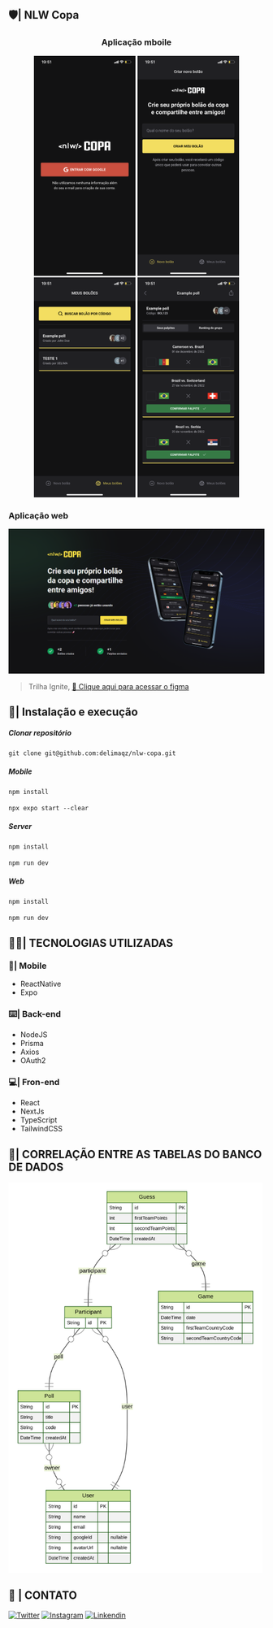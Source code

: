 ## 🛡️| NLW Copa

<div align="center">
  <h3>Aplicação mboile</h3>
  
  <img  width="200" src=".github/imageOne.PNG" >
  <img  width="200" src=".github/imageTwo.PNG" >
  <img  width="200" src=".github/imageThree.PNG" >
  <img  width="200" src=".github/imageFour.PNG" >
</div>

<div>
  <h3>Aplicação web</h3>

  <img  width="800" src=".github/imageFive.PNG" >
</div>


> Trilha Ignite, [🔗 Clique aqui para acessar o figma](https://www.figma.com/file/kPbyNtE4sgOP3Q3FdmCQ3r/Bol%C3%A3o-da-Copa-(Community)?node-id=0%3A1)

## 🚀| Instalação e execução
##### Clonar repositório
	git clone git@github.com:delimaqz/nlw-copa.git
  
##### Mobile
	npm install  
  
	npx expo start --clear 

##### Server
	npm install 
  
	npm run dev 
  
  

##### Web
	npm install 
  
	npm run dev
	

## 👨‍💻| TECNOLOGIAS UTILIZADAS

###  **📱| Mobile**

  - ReactNative
  - Expo
  
###  **⌨️| Back-end**

  - NodeJS
  - Prisma
  - Axios
  - OAuth2
  
###  **💻| Fron-end**

  - React
  - NextJs
  - TypeScript
  - TailwindCSS
  
 ## 🎲| CORRELAÇÃO ENTRE AS TABELAS DO BANCO DE DADOS
	
<img  width="500" src=".github/ERD.svg" >

## 📲 | CONTATO
<div> 
  <a href="https://twitter.com/delimaqz" target="_blank"><img src="https://img.shields.io/badge/Twitter-2F4F4F?style=for-the-badge&logo=twitter&logoColor=white" target="_blank" alt="Twitter"></a>
  <a href="https://www.instagram.com/delimaqz/" target="_blank"><img src="https://img.shields.io/badge/Instagram-2F4F4F?style=for-the-badge&logo=instagram&logoColor=white" target="_blank" alt="Instagram"></a>
  <a href="https://www.linkedin.com/in/raphaell-arcanjo/" target="_blank"><img src="https://img.shields.io/badge/LinkedIn-2F4F4F?style=for-the-badge&logo=linkedin&logoColor=white" target="_blank" alt="Linkendin"></a>
</div>